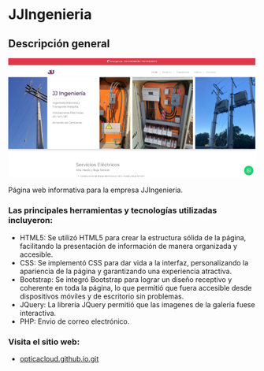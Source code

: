 # JJIngenieria

## Descripción general

![Vista previa](./design/jjingenieria-website-design.jpg)

Página web informativa para la empresa JJIngenieria.

### Las principales herramientas y tecnologías utilizadas incluyeron:

- HTML5: Se utilizó HTML5 para crear la estructura sólida de la página, facilitando la presentación de información de manera organizada y accesible.
- CSS: Se implementó CSS para dar vida a la interfaz, personalizando la apariencia de la página y garantizando una experiencia atractiva. 
- Bootstrap: Se integró Bootstrap para lograr un diseño receptivo y coherente en toda la página, lo que permitió que fuera accesible desde dispositivos móviles y de escritorio sin problemas. 
- JQuery: La librería JQuery permitió que las imagenes de la galeria fuese interactiva.
- PHP: Envio de correo electrónico.

### Visita el sitio web:

- [opticacloud.github.io.git](https://roraima1986.github.io/opticacloud.github.io.git/)